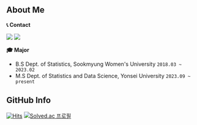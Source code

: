 
## About Me  
**📞 Contact**

<a href="hongjury@gmail.com" target="_blank"><img src="https://img.shields.io/badge/Gmail-D14836?style=flat&logo=gmail&logoColor=white"/></a>
<a href="hongjury@naver.com" target="_blank"><img src="https://img.shields.io/badge/Naver-03C75A?style=flat&logo=naver&logoColor=white"/></a>

**🎓 Major**
*  B.S Dept. of Statistics, Sookmyung Women's University `2018.03 ~ 2023.02`
   <!--
   * major in Statistics (ExtraCredit Completion)  
   * double major in Economics -->
*  M.S Dept. of Statistics and Data Science, Yonsei University `2023.09 ~ present`
 <!--
**📝 Work Experience**
* Data Analyst, Nine2one `2022.07 ~ 2023.08`
  * Shared Mobility Startup 
-->
 <!--
## Skills
**📕 Language**

<img src="https://img.shields.io/badge/Python-3776AB?style=flat&logo=Python&logoColor=white"/> <img src="https://img.shields.io/badge/R-276DC3?style=flat&logo=R&logoColor=white"/> 

**📙 Module**   

<img src="https://img.shields.io/badge/pandas-150458?style=flat&logo=pandas&logoColor=white"/> <img src="https://img.shields.io/badge/NumPy-013243?style=flat&logo=numpy&logoColor=white"/> <img src="https://img.shields.io/badge/scikit learn-F7931E?style=flat&logo=scikitlearn&logoColor=white"/> <img src="https://img.shields.io/badge/PyTorch-EE4C2C?style=flat&logo=pytorch&logoColor=white"/> <img src="https://img.shields.io/badge/TensorFlow-FF6F00?style=flat&logo=tensorflow&logoColor=white"/> <img src="https://img.shields.io/badge/Streamlit-FF4B4B?style=flat&logo=streamlit&logoColor=white"/> <img src="https://img.shields.io/badge/Folium-77B829?style=flat&logo=folium&logoColor=white"/> <img src="https://img.shields.io/badge/Plotly-3F4F75?style=flat&logo=plotly&logoColor=white"/> 


**📒 SQL**   

<img src="https://img.shields.io/badge/BigQuery-4285F4?style=flat&logo=googlecloud&logoColor=white"/> <img src="https://img.shields.io/badge/MySQL-4479A1?style=flat&logo=MySQL&logoColor=white"/> <img src="https://img.shields.io/badge/SQLite-003B57?style=flat&logo=SQLite&logoColor=white"/> 



**📗 Tool**   

<img src="https://img.shields.io/badge/Tableau-E97627?style=flat&logo=Tableau&logoColor=white"/> <img src="https://img.shields.io/badge/Google Looker Studio-4285F4?style=flat&logo=looker&logoColor=white"/> <img src="https://img.shields.io/badge/Amazon EC2-FF9900?style=flat&logo=amazonec2&logoColor=white"/> <img src="https://img.shields.io/badge/Amplitude-4285F4?style=flat&logo=Amplitude&logoColor=white"/> 

**📘 Experience With**   

<img src="https://img.shields.io/badge/SAS-276DC3?style=flat&logo=sas&logoColor=white"/> <img src="https://img.shields.io/badge/PostgreSQL-4169E1?style=flat&logo=postgresql&logoColor=white"/> <img src="https://img.shields.io/badge/Google Analytics-E37400?style=flat&logo=Google Analytics&logoColor=white"/>
-->
## GitHub Info
[![Hits](https://hits.seeyoufarm.com/api/count/incr/badge.svg?url=https%3A%2F%2Fgithub.com%2Fjurio3o%2Fhit-counter&count_bg=%230055FF&title_bg=%235A5A5A&icon=&icon_color=%23E7E7E7&title=hits&edge_flat=false)](https://hits.seeyoufarm.com) [![Solved.ac
프로필](http://mazassumnida.wtf/api/mini/generate_badge?boj=flwnghd)](https://solved.ac/flwnghd)

 <!--
![Anurag's GitHub stats](https://github-readme-stats.vercel.app/api?username=jurio3o&show_icons=true&bg_color=00000000)
-->
